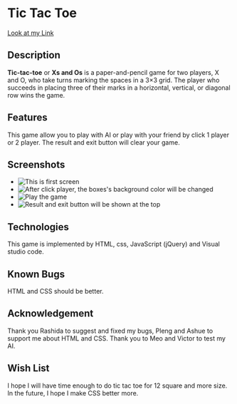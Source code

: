 Tic Tac Toe
============
[Look at my Link]("https://ratsamee.github.io/tictactoe/")

Description
-----------
**Tic-tac-toe** or **Xs and Os** is a paper-and-pencil game for two players, X and O, who take turns marking the spaces in a 3×3 grid. The player who succeeds in placing three of their marks in a horizontal, vertical, or diagonal row wins the game.

Features
--------
This game allow you to play with AI or play with your friend by click 1 player or 2 player. The result and exit button will clear your game.

Screenshots 
-----------
* ![This is first screen]("~/images/1.png")
* ![After click player, the boxes's background color will be changed]("~/images/2.png")
* ![Play the game]("~/images/3.png")
* ![Result and exit button will be shown at the top]("~/images/4.png")

Technologies
------------
This game is implemented by HTML, css, JavaScript (jQuery) and Visual studio code.

Known Bugs
----------
HTML and CSS should be better.

Acknowledgement
---------------
Thank you Rashida to suggest and fixed my bugs, Pleng and Ashue to support me about HTML and CSS. Thank you to Meo and Victor to test my AI.

Wish List
---------
I hope I will have time enough to do tic tac toe for 12 square and more size. In the future, I hope I make CSS better more.